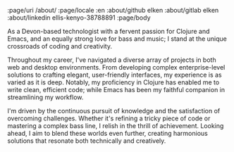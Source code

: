 :page/uri /about/
:page/locale :en
:about/github elken
:about/gitlab elken
:about/linkedin ellis-kenyo-38788891
:page/body

As a Devon-based technologist with a fervent passion for Clojure and Emacs, and
an equally strong love for bass and music; I stand at the unique crossroads of
coding and creativity.

Throughout my career, I've navigated a diverse array of projects in both web and
desktop environments. From developing complex enterprise-level solutions to
crafting elegant, user-friendly interfaces, my experience is as varied as it is
deep. Notably, my proficiency in Clojure has enabled me to write clean,
efficient code; while Emacs has been my faithful companion in streamlining my
workflow.

I'm driven by the continuous pursuit of knowledge and the satisfaction of
overcoming challenges. Whether it's refining a tricky piece of code or mastering
a complex bass line, I relish in the thrill of achievement. Looking ahead, I aim
to blend these worlds even further, creating harmonious solutions that resonate
both technically and creatively.
